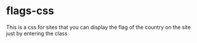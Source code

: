 # flags-css
This is a css for sites that you can display the flag of the country on the site just by entering the class
